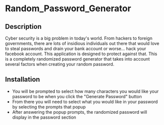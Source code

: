 # Random_Password_Generator

## Description
Cyber security is a big problem in today's world. From hackers to foreign governments, there are lots of insidious individuals out there that would love to steal passwords and drain your bank account or worse... hack your facebook account. This application is designed to protect against that. This is a completely randomized password generator that takes into account several factors when creating your random password. 

## Installation
- You will be prompted to select how many characters you would like your password to be when you click the "Generate Password" button
- From there you will need to select what you would like in your password by selecting the prompts that popup
- After answering the popup prompts, the randomized password will display in the password section
